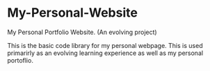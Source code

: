 # My-Personal-Website
My Personal Portfolio Website. (An evolving project)

This is the basic code library for my personal webpage. This is used primarirly as an evolving learning experience
as well as my personal portoflio.
